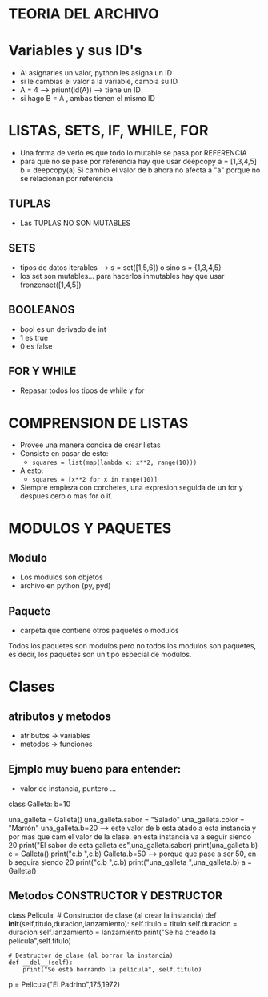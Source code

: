
# TEORIA DEL ARCHIVO 


# Variables y sus ID's
- Al asignarles un valor, python les asigna un ID
- si le cambias el valor a la variable, cambia su ID
- A = 4 -->  priunt(id(A)) --> tiene un ID
- si hago B = A , ambas tienen el mismo ID


# LISTAS, SETS, IF, WHILE, FOR
- Una forma de verlo es que todo lo mutable se pasa por REFERENCIA
-   para que no se pase por referencia hay que usar deepcopy
    a = [1,3,4,5]
    b = deepcopy(a)
    Si cambio el valor de b ahora no afecta a "a" porque no se relacionan por referencia

## TUPLAS
-  Las TUPLAS NO SON MUTABLES

## SETS
- tipos de datos iterables --> s = set([1,5,6]) o sino s = {1,3,4,5}
- los set son mutables... para hacerlos inmutables hay que usar fronzenset([1,4,5])

## BOOLEANOS
- bool es un derivado de int
- 1 es true
- 0 es false

## FOR Y WHILE
- Repasar todos los tipos de while y for

# COMPRENSION DE LISTAS
- Provee una manera concisa de crear listas
- Consiste en pasar de esto:
    - `squares = list(map(lambda x: x**2, range(10)))`
- A esto:
    - `squares = [x**2 for x in range(10)]`
- Siempre empieza con corchetes, una expresion seguida de un for y despues cero o mas for o if.


# MODULOS Y PAQUETES
## Modulo 
- Los modulos son objetos
- archivo en python (py, pyd)

## Paquete
- carpeta que contiene otros paquetes o modulos

Todos los paquetes son modulos pero no todos los modulos son paquetes, es decir, los paquetes son un tipo especial de modulos.


# Clases

## atributos y metodos
- atributos -> variables
- metodos -> funciones

## Ejmplo muy bueno para entender:
- valor de instancia, puntero ...


class Galleta:
    b=10
    
una_galleta = Galleta()
una_galleta.sabor = "Salado"
una_galleta.color = "Marrón"
una_galleta.b=20 --> este valor de b esta atado a esta instancia y por mas que cam
                    el valor de la clase. en esta instancia va a seguir siendo 20
print("El sabor de esta galleta es",una_galleta.sabor)
print(una_galleta.b)
c = Galleta()
print("c.b ",c.b)
Galleta.b=50 --> porque que pase a ser 50, en b seguira siendo 20
print("c.b ",c.b)
print("una_galleta ",una_galleta.b)
a = Galleta()
 

## Metodos CONSTRUCTOR Y DESTRUCTOR
class Pelicula:
    # Constructor de clase (al crear la instancia)
    def __init__(self,titulo,duracion,lanzamiento):
        self.titulo = titulo
        self.duracion = duracion
        self.lanzamiento = lanzamiento
        print("Se ha creado la película",self.titulo)
        
    # Destructor de clase (al borrar la instancia)
    def __del__(self):
        print("Se está borrando la película", self.titulo)
        
p = Pelicula("El Padrino",175,1972)